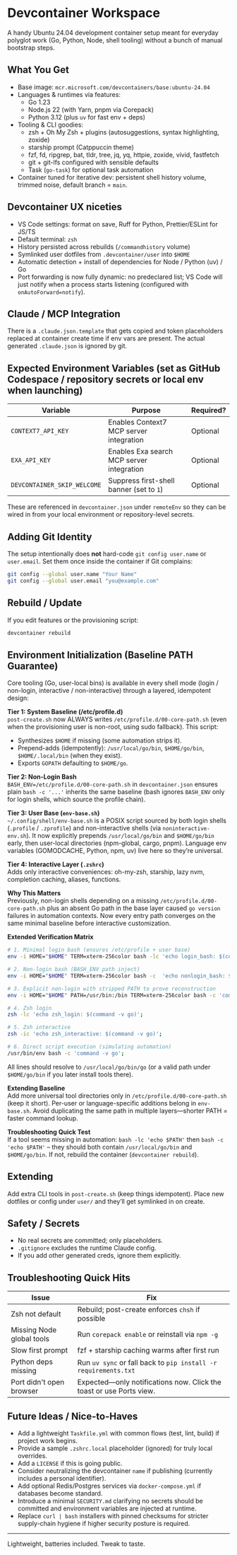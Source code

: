 # Devcontainer Workspace

A handy Ubuntu 24.04 development container setup meant for everyday polyglot work (Go, Python, Node, shell tooling) without a bunch of manual bootstrap steps.

## What You Get

- Base image: `mcr.microsoft.com/devcontainers/base:ubuntu-24.04`
- Languages & runtimes via features:
  - Go 1.23
  - Node.js 22 (with Yarn, pnpm via Corepack)
  - Python 3.12 (plus `uv` for fast env + deps)
- Tooling & CLI goodies:
  - zsh + Oh My Zsh + plugins (autosuggestions, syntax highlighting, zoxide)
  - starship prompt (Catppuccin theme)
  - fzf, fd, ripgrep, bat, tldr, tree, jq, yq, httpie, zoxide, vivid, fastfetch
  - git + git-lfs configured with sensible defaults
  - Task (`go-task`) for optional task automation
- Container tuned for iterative dev: persistent shell history volume, trimmed noise, default branch = `main`.

## Devcontainer UX niceties

- VS Code settings: format on save, Ruff for Python, Prettier/ESLint for JS/TS
- Default terminal: `zsh`
- History persisted across rebuilds (`/commandhistory` volume)
- Symlinked user dotfiles from `.devcontainer/user` into `$HOME`
- Automatic detection + install of dependencies for Node / Python (uv) / Go
- Port forwarding is now fully dynamic: no predeclared list; VS Code will just notify when a process starts listening (configured with `onAutoForward=notify`).

## Claude / MCP Integration

There is a `.claude.json.template` that gets copied and token placeholders replaced at container create time if env vars are present. The actual generated `.claude.json` is ignored by git.

## Expected Environment Variables (set as GitHub Codespace / repository secrets or local env when launching)

| Variable | Purpose | Required? |
|----------|---------|-----------|
| `CONTEXT7_API_KEY` | Enables Context7 MCP server integration | Optional |
| `EXA_API_KEY` | Enables Exa search MCP server integration | Optional |
| `DEVCONTAINER_SKIP_WELCOME` | Suppress first-shell banner (set to `1`) | Optional |

These are referenced in `devcontainer.json` under `remoteEnv` so they can be wired in from your local environment or repository-level secrets.

## Adding Git Identity

The setup intentionally does **not** hard-code `git config user.name` or `user.email`. Set them once inside the container if Git complains:
```bash
git config --global user.name "Your Name"
git config --global user.email "you@example.com"
```

## Rebuild / Update

If you edit features or the provisioning script:
```bash
devcontainer rebuild
```

## Environment Initialization (Baseline PATH Guarantee)

Core tooling (Go, user-local bins) is available in every shell mode (login / non-login, interactive / non-interactive) through a layered, idempotent design:

**Tier 1: System Baseline (/etc/profile.d)**  
`post-create.sh` now ALWAYS writes `/etc/profile.d/00-core-path.sh` (even when the provisioning user is non-root, using sudo fallback). This script:
- Synthesizes `$HOME` if missing (some automation strips it).
- Prepend-adds (idempotently): `/usr/local/go/bin`, `$HOME/go/bin`, `$HOME/.local/bin` (when they exist).
- Exports `GOPATH` defaulting to `$HOME/go`.

**Tier 2: Non-Login Bash**  
`BASH_ENV=/etc/profile.d/00-core-path.sh` in `devcontainer.json` ensures plain `bash -c '...'` inherits the same baseline (bash ignores `BASH_ENV` only for login shells, which source the profile chain).

**Tier 3: User Base (`env-base.sh`)**  
`~/.config/shell/env-base.sh` is a POSIX script sourced by both login shells (`.profile` / `.zprofile`) and non-interactive shells (via `noninteractive-env.sh`). It now explicitly prepends `/usr/local/go/bin` and `$HOME/go/bin` early, then user-local directories (npm-global, cargo, pnpm). Language env variables (GOMODCACHE, Python, npm, uv) live here so they’re universal.

**Tier 4: Interactive Layer (`.zshrc`)**  
Adds only interactive conveniences: oh-my-zsh, starship, lazy nvm, completion caching, aliases, functions.

**Why This Matters**  
Previously, non-login shells depending on a missing `/etc/profile.d/00-core-path.sh` plus an absent Go path in the base layer caused `go version` failures in automation contexts. Now every entry path converges on the same minimal baseline before interactive customization.

**Extended Verification Matrix**
```bash
# 1. Minimal login bash (ensures /etc/profile + user base)
env -i HOME="$HOME" TERM=xterm-256color bash -lc 'echo login_bash: $(command -v go)';

# 2. Non-login bash (BASH_ENV path inject)
env -i HOME="$HOME" TERM=xterm-256color bash -c  'echo nonlogin_bash: $(command -v go)';

# 3. Explicit non-login with stripped PATH to prove reconstruction
env -i HOME="$HOME" PATH=/usr/bin:/bin TERM=xterm-256color bash -c 'command -v go';

# 4. Zsh login
zsh -lc 'echo zsh_login: $(command -v go)';

# 5. Zsh interactive
zsh -ic 'echo zsh_interactive: $(command -v go)';

# 6. Direct script execution (simulating automation)
/usr/bin/env bash -c 'command -v go';
```
All lines should resolve to `/usr/local/go/bin/go` (or a valid path under `$HOME/go/bin` if you later install tools there).

**Extending Baseline**  
Add more universal tool directories only in `/etc/profile.d/00-core-path.sh` (keep it short). Per-user or language-specific additions belong in `env-base.sh`. Avoid duplicating the same path in multiple layers—shorter PATH = faster command lookup.

**Troubleshooting Quick Test**  
If a tool seems missing in automation: `bash -lc 'echo $PATH'` then `bash -c 'echo $PATH'` – they should both contain `/usr/local/go/bin` and `$HOME/go/bin`. If not, rebuild the container (`devcontainer rebuild`).


## Extending

Add extra CLI tools in `post-create.sh` (keep things idempotent). Place new dotfiles or config under `user/` and they’ll get symlinked in on create.

## Safety / Secrets

- No real secrets are committed; only placeholders.
- `.gitignore` excludes the runtime Claude config.
- If you add other generated creds, ignore them explicitly.

## Troubleshooting Quick Hits

| Issue | Fix |
|-------|-----|
| Zsh not default | Rebuild; post-create enforces `chsh` if possible |
| Missing Node global tools | Run `corepack enable` or reinstall via `npm -g` |
| Slow first prompt | fzf + starship caching warms after first run |
| Python deps missing | Run `uv sync` or fall back to `pip install -r requirements.txt` |
| Port didn't open browser | Expected—only notifications now. Click the toast or use Ports view. |

## Future Ideas / Nice-to-Haves

- Add a lightweight `Taskfile.yml` with common flows (test, lint, build) if project work begins.
- Provide a sample `.zshrc.local` placeholder (ignored) for truly local overrides.
- Add a `LICENSE` if this is going public.
- Consider neutralizing the devcontainer `name` if publishing (currently includes a personal identifier).
- Add optional Redis/Postgres services via `docker-compose.yml` if databases become standard.
- Introduce a minimal `SECURITY.md` clarifying no secrets should be committed and environment variables are injected at runtime.
- Replace `curl | bash` installers with pinned checksums for stricter supply-chain hygiene if higher security posture is required.

---
Lightweight, batteries included. Tweak to taste.
